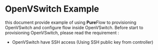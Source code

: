 # **OpenVSwitch** Example
this document provide example of using **Pure**Flow to provisioning OpenVSwitch and configure flow inside OpenVSwitch. Before start to provisioning OpenVSwitch, please read the requirement :
- OpenVSwitch have SSH access (Using SSH public key from controller)
